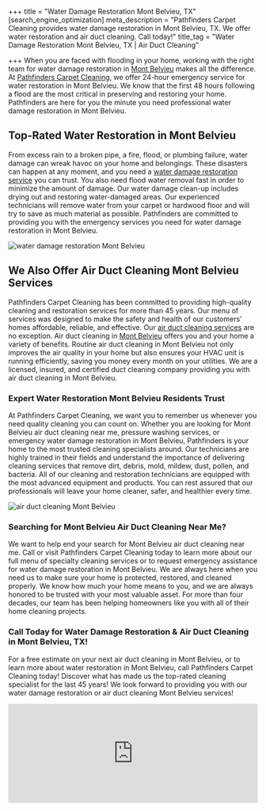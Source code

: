 +++
title = "Water Damage Restoration Mont Belvieu, TX"
[search_engine_optimization]
meta_description = "Pathfinders Carpet Cleaning provides water damage restoration in Mont Belvieu, TX. We offer water restoration and air duct cleaning. Call today!"
title_tag = "Water Damage Restoration Mont Belvieu, TX | Air Duct Cleaning"

+++
When you are faced with flooding in your home, working with the right team for water damage restoration in [Mont Belvieu](https://www.montbelvieu.net/ "Mont Belvieu Water Damage Restoration") makes all the difference. At [Pathfinders Carpet Cleaning](https://www.pathfinderscarpetcleaning.com/ "Pathfinder Carpet Cleaning"), we offer 24-hour emergency service for water restoration in Mont Belvieu. We know that the first 48 hours following a flood are the most critical in preserving and restoring your home. Pathfinders are here for you the minute you need professional water damage restoration in Mont Belvieu.

## Top-Rated Water Restoration in Mont Belvieu

From excess rain to a broken pipe, a fire, flood, or plumbing failure, water damage can wreak havoc on your home and belongings. These disasters can happen at any moment, and you need a [water damage restoration service](https://www.pathfinderscarpetcleaning.com/services/water-damage-extraction-services/ "Water Damage Restoration Service") you can trust. You also need flood water removal fast in order to minimize the amount of damage. Our water damage clean-up includes drying out and restoring water-damaged areas. Our experienced technicians will remove water from your carpet or hardwood floor and will try to save as much material as possible. Pathfinders are committed to providing you with the emergency services you need for water damage restoration in Mont Belvieu.

![water damage restoration Mont Belvieu](/uploads/water-damage-restoration-mont-belvieu.jpeg "water damage restoration Mont Belvieu")

## We Also Offer Air Duct Cleaning Mont Belvieu Services

Pathfinders Carpet Cleaning has been committed to providing high-quality cleaning and restoration services for more than 45 years. Our menu of services was designed to make the safety and health of our customers’ homes affordable, reliable, and effective. Our [air duct cleaning services](https://www.pathfinderscarpetcleaning.com/services/air-duct-cleaning-air-quality/ "Air Duct Cleaning Service") are no exception. Air duct cleaning in [Mont Belvieu](http://www.city-data.com/city/Mont-Belvieu-Texas.html "Mont Belvieu Air Duct Cleaning") offers you and your home a variety of benefits. Routine air duct cleaning in Mont Belvieu not only improves the air quality in your home but also ensures your HVAC unit is running efficiently, saving you money every month on your utilities. We are a licensed, insured, and certified duct cleaning company providing you with air duct cleaning in Mont Belvieu.

### Expert Water Restoration Mont Belvieu Residents Trust

At Pathfinders Carpet Cleaning, we want you to remember us whenever you need quality cleaning you can count on. Whether you are looking for Mont Belvieu air duct cleaning near me, pressure washing services, or emergency water damage restoration in Mont Belvieu, Pathfinders is your home to the most trusted cleaning specialists around. Our technicians are highly trained in their fields and understand the importance of delivering cleaning services that remove dirt, debris, mold, mildew, dust, pollen, and bacteria. All of our cleaning and restoration technicians are equipped with the most advanced equipment and products. You can rest assured that our professionals will leave your home cleaner, safer, and healthier every time.

![air duct cleaning Mont Belvieu](/uploads/air-duct-cleaning-mont-belvieu.jpeg "air duct cleaning Mont Belvieu")

### Searching for Mont Belvieu Air Duct Cleaning Near Me?

We want to help end your search for Mont Belvieu air duct cleaning near me. Call or visit Pathfinders Carpet Cleaning today to learn more about our full menu of specialty cleaning services or to request emergency assistance for water damage restoration in Mont Belvieu. We are always here when you need us to make sure your home is protected, restored, and cleaned properly. We know how much your home means to you, and we are always honored to be trusted with your most valuable asset. For more than four decades, our team has been helping homeowners like you with all of their home cleaning projects.

### Call Today for Water Damage Restoration & Air Duct Cleaning in Mont Belvieu, TX!

For a free estimate on your next air duct cleaning in Mont Belvieu, or to learn more about water restoration in Mont Belvieu, call Pathfinders Carpet Cleaning today! Discover what has made us the top-rated cleaning specialist for the last 45 years! We look forward to providing you with our water damage restoration or air duct cleaning Mont Belvieu services!

<iframe src="https://www.google.com/maps/embed?pb=!1m18!1m12!1m3!1d110726.96971192115!2d-94.9432706853904!3d29.85799191611145!2m3!1f0!2f0!3f0!3m2!1i1024!2i768!4f13.1!3m3!1m2!1s0x863f453ae5347cf7%3A0x7e0dc8f9e3fc3e9a!2sMont%20Belvieu%2C%20TX!5e0!3m2!1sen!2sus!4v1627397586561!5m2!1sen!2sus" width="100%" height="200" style="border:0;" allowfullscreen="" loading="lazy"></iframe>